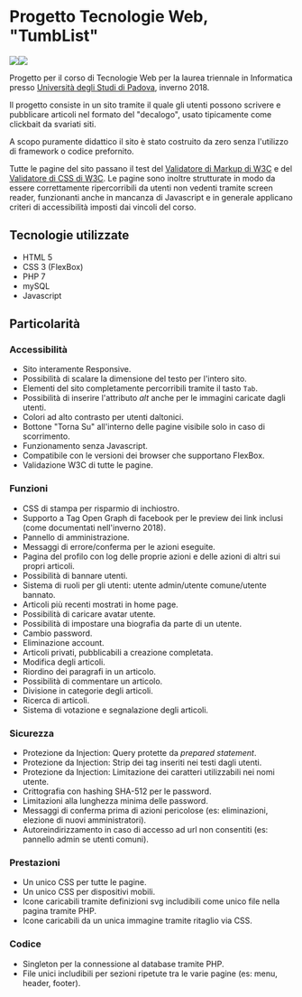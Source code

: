 # Progetto Tecnologie Web, "TumbList"

![](img/w3c_html5.png)![](img/w3c_css3.png)

Progetto per il corso di Tecnologie Web per la laurea triennale in Informatica presso [Università degli Studi di Padova](https://www.unipd.it/), inverno 2018.

Il progetto consiste in un sito tramite il quale gli utenti possono scrivere e pubblicare articoli nel formato del "decalogo", usato tipicamente come clickbait da svariati siti.

A scopo puramente didattico il sito è stato costruito da zero senza l'utilizzo di framework o codice prefornito.

Tutte le pagine del sito passano il test del [Validatore di Markup di W3C](https://validator.w3.org/) e del [Validatore di CSS di W3C](https://jigsaw.w3.org/css-validator/).
Le pagine sono inoltre strutturate in modo da essere correttamente ripercorribili da utenti non vedenti tramite screen reader, funzionanti anche in mancanza di Javascript e in generale applicano criteri di accessibilità imposti dai vincoli del corso.

## Tecnologie utilizzate

- HTML 5
- CSS 3  (FlexBox)
- PHP 7
- mySQL
- Javascript

## Particolarità

### Accessibilità

- Sito interamente Responsive.
- Possibilità di scalare la dimensione del testo per l'intero sito.
- Elementi del sito completamente percorribili tramite il tasto `Tab`.
- Possibilità di inserire l'attributo *alt* anche per le immagini caricate dagli utenti.
- Colori ad alto contrasto per utenti daltonici.
- Bottone "Torna Su" all'interno delle pagine visibile solo in caso di scorrimento.
- Funzionamento senza Javascript.
- Compatibile con le versioni dei browser che supportano FlexBox.
- Validazione W3C di tutte le pagine.

### Funzioni

- CSS di stampa per risparmio di inchiostro.
- Supporto a Tag Open Graph di facebook per le preview dei link inclusi (come documentati nell'inverno 2018).
- Pannello di amministrazione.
- Messaggi di errore/conferma per le azioni eseguite.
- Pagina del profilo con log delle proprie azioni e delle azioni di altri sui propri articoli.
- Possibilità di bannare utenti.
- Sistema di ruoli per gli utenti: utente admin/utente comune/utente bannato.
- Articoli più recenti mostrati in home page.
- Possibilità di caricare avatar utente.
- Possibilità di impostare una biografia da parte di un utente.
- Cambio password.
- Eliminazione account.
- Articoli privati, pubblicabili a creazione completata.
- Modifica degli articoli.
- Riordino dei paragrafi in un articolo.
- Possibilità di commentare un articolo.
- Divisione in categorie degli articoli.
- Ricerca di articoli.
- Sistema di votazione e segnalazione degli articoli.

### Sicurezza

- Protezione da Injection: Query protette da *prepared statement*.
- Protezione da Injection: Strip dei tag inseriti nei testi dagli utenti.
- Protezione da Injection: Limitazione dei caratteri utilizzabili nei nomi utente.
- Crittografia con hashing SHA-512 per le password.
- Limitazioni alla lunghezza minima delle password.
- Messaggi di conferma prima di azioni pericolose (es: eliminazioni, elezione di nuovi amministratori).
- Autoreindirizzamento in caso di accesso ad  url non consentiti (es: pannello admin se utenti comuni).

### Prestazioni

- Un unico CSS per tutte le pagine.
- Un unico CSS per dispositivi mobili.
- Icone caricabili tramite definizioni svg includibili come unico file nella pagina tramite PHP.
- Icone caricabili da un unica immagine tramite ritaglio via CSS.

### Codice

- Singleton per la connessione al database tramite PHP.
- File unici includibili per sezioni ripetute tra le varie pagine (es: menu, header, footer).